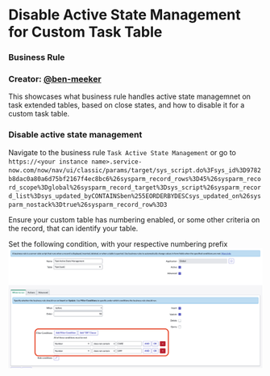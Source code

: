 # Disable Active State Management for Custom Task Table

### Business Rule

### Creator: [@ben-meeker](https://github.com/ben-meeker)

This showcases what business rule handles active state managemnet on task extended tables, based on close states, and how to disable it for a custom task table.
  
### Disable active state management

Navigate to the business rule `Task Active State Management` or go to `https://<your instance name>.service-now.com/now/nav/ui/classic/params/target/sys_script.do%3Fsys_id%3D9782b8dac0a80a6d75bf2167f4ec8bc6%26sysparm_record_rows%3D45%26sysparm_record_scope%3Dglobal%26sysparm_record_target%3Dsys_script%26sysparm_record_list%3Dsys_updated_byCONTAINSben%255EORDERBYDESCsys_updated_on%26sysparm_nostack%3Dtrue%26sysparm_record_row%3D3`

Ensure your custom table has numbering enabled, or some other criteria on the record, that can identify your table.

Set the following condition, with your respective numbering prefix
![Task Active State Management](taskactivestatemanagement.png "Task Active State Management")